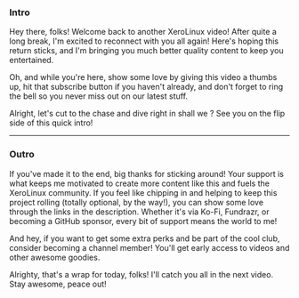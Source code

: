 ### Intro

Hey there, folks! Welcome back to another XeroLinux video! After quite a long break, I'm excited to reconnect with you all again! Here's hoping this return sticks, and I'm bringing you much better quality content to keep you entertained.

Oh, and while you're here, show some love by giving this video a thumbs up, hit that subscribe button if you haven't already, and don't forget to ring the bell so you never miss out on our latest stuff.

Alright, let's cut to the chase and dive right in shall we ? See you on the flip side of this quick intro!

------------------------------------------------------------------------------------------------------------------

### Outro

If you've made it to the end, big thanks for sticking around! Your support is what keeps me motivated to create more content like this and fuels the XeroLinux community. If you feel like chipping in and helping to keep this project rolling (totally optional, by the way!), you can show some love through the links in the description. Whether it's via Ko-Fi, Fundrazr, or becoming a GitHub sponsor, every bit of support means the world to me!

And hey, if you want to get some extra perks and be part of the cool club, consider becoming a channel member! You'll get early access to videos and other awesome goodies.

Alrighty, that's a wrap for today, folks! I'll catch you all in the next video. Stay awesome, peace out!


